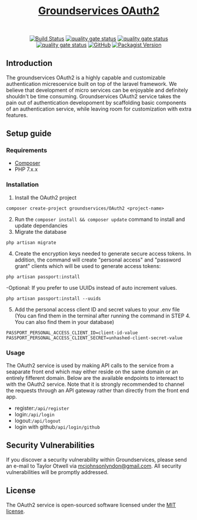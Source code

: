 <h1 align="center" style="font-weight: bold;"><a href="#" target="_blank">Groundservices OAuth2</a></h1>
<br>
<p align="center">
<a href="https://github.com/groundservices/OAuth2-service-PHP"><img src="https://travis-ci.com/groundservices/OAuth2-service-PHP.svg" alt="Build Status"></a>
<a href="https://github.com/groundservices/OAuth2-service-PHP"><img src="https://sonarcloud.io/api/project_badges/measure?project=groundservices_OAuth2-service-PHP&metric=alert_status" alt="quality gate status"></a>
<a href="https://github.com/groundservices/OAuth2-service-PHP"><img src="https://sonarcloud.io/api/project_badges/measure?project=groundservices_OAuth2-service-PHP&metric=security_rating" alt="quality gate status"></a>
<a href="https://github.com/groundservices/OAuth2-service-PHP"><img src="https://sonarcloud.io/api/project_badges/measure?project=groundservices_OAuth2-service-PHP&metric=vulnerabilities" alt="quality gate status"></a>
<a href="https://github.com/groundservices/OAuth2-service-PHP"><img alt="GitHub" src="https://img.shields.io/github/license/groundservices/OAuth2-service-PHP"></a>
<a href="https://github.com/groundservices/OAuth2-service-PHP"><img alt="Packagist Version" src="https://img.shields.io/packagist/v/groundservices/oauth2-service"></a>
</p>

## Introduction

The groundservices OAuth2 is a highly capable and customizable authentication micresoervice built on top of the laravel framework. We believe that development of micro services can be enjoyable and definitely shouldn't be time consuming. Groundservices OAuth2 service takes the pain out of authentication developoment by scaffolding basic components of an authentication service, while leaving room for customization with extra features.

## Setup guide
### Requirements
- <a href="https://getcomposer.org/">Composer</a>
- PHP 7.x.x

### Installation
1. Install the OAuth2 project
```
composer create-project groundservices/OAuth2 <project-name>
```
2. Run the `composer install && composer update` command to install and update dependancies
3. Migrate the database
```
php artisan migrate
```
4. Create the encryption keys needed to generate secure access tokens. In addition, the command will create "personal access" and "password grant" clients which will be used to generate access tokens:
```
php artisan passport:install
```
-Optional: If you prefer to use UUIDs instead of auto increment values.
```
php artisan passport:install --uuids
```
5. Add the personal access client ID and secret values to your .env file (You can find them in the terminal after running the command in STEP 4. You can also find them in your database)
```
PASSPORT_PERSONAL_ACCESS_CLIENT_ID=client-id-value
PASSPORT_PERSONAL_ACCESS_CLIENT_SECRET=unhashed-client-secret-value
```

### Usage
The OAuth2 service is used by making API calls to the service from a seaparate front end which may either reside on the same domain or an entirely fifferent domain.
Below are the available endpoints to intereact to with the OAuth2 service.
Note that it is strongly recommended to channel the requests through an API gateway rather than directly from the front end app.

- register:`/api/register`
- login:`/api/login`
- logout:`/api/logout`
- login with github`/api/login/github`


## Security Vulnerabilities

If you discover a security vulnerability within Groundservices, please send an e-mail to Taylor Otwell via [mcjohnsonlyndon@gmail.com](mailto:mcjohnsonlyndon@gmail.com). All security vulnerabilities will be promptly addressed.

## License

The OAuth2 service is open-sourced software licensed under the [MIT license](https://opensource.org/licenses/MIT).
